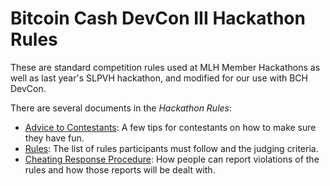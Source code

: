 # Bitcoin Cash DevCon III Hackathon Rules

These are standard competition rules used at MLH Member Hackathons as well as last year's SLPVH hackathon, and modified for our use with BCH DevCon. 

There are several documents in the _Hackathon Rules_:

- [Advice to Contestants](advice_to_contestants.md): A few tips for contestants on how to make sure they have fun.
- [Rules](rules.md): The list of rules participants must follow and the judging criteria.
- [Cheating Response Procedure](cheating_response_procedure.md): How people can report violations of the rules and how those reports will be dealt with.
